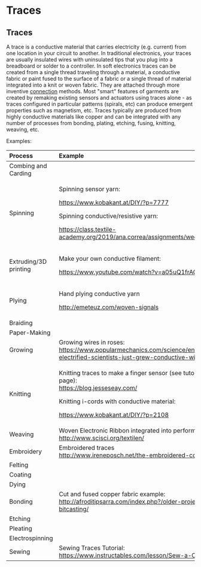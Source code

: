 # Traces

## **Traces** 

A trace is a conductive material that carries electricity \(e.g. current\) from one location in your circuit to another. In traditional electronics, your traces are usually insulated wires with uninsulated tips that you plug into a breadboard or solder to a controller. In soft electronics traces can be created from a single thread traveling through a material, a conductive fabric or paint fused to the surface of a fabric or a single thread of material integrated into a knit or woven fabric. They are attached through more inventive [connection](connections.md) methods. Most "smart" features of garments are created by remaking existing sensors and actuators using traces alone - as traces configured in particular patterns \(spirals, etc\) can produce emergent properties such as magnetism, etc. Traces typically are produced from highly conductive materials like copper and can be integrated with any number of processes from bonding, plating, etching, fusing, knitting, weaving, etc. 

Examples: 

<table>
  <thead>
    <tr>
      <th style="text-align:left">Process</th>
      <th style="text-align:left">Example</th>
    </tr>
  </thead>
  <tbody>
    <tr>
      <td style="text-align:left">Combing and Carding</td>
      <td style="text-align:left"></td>
    </tr>
    <tr>
      <td style="text-align:left">Spinning</td>
      <td style="text-align:left">
        <p>Spinning sensor yarn:</p>
        <p><a href="https://www.kobakant.at/DIY/?p=7777">https://www.kobakant.at/DIY/?p=7777</a>
        </p>
        <p></p>
        <p>Spinning conductive/resistive yarn:</p>
        <p><a href="https://class.textile-academy.org/2019/ana.correa/assignments/week08/">https://class.textile-academy.org/2019/ana.correa/assignments/week08/</a>
        </p>
      </td>
    </tr>
    <tr>
      <td style="text-align:left">Extruding/3D printing</td>
      <td style="text-align:left">
        <p>Make your own conductive filament:</p>
        <p><a href="https://www.youtube.com/watch?v=a05uQ1frAOY">https://www.youtube.com/watch?v=a05uQ1frAOY</a>
        </p>
      </td>
    </tr>
    <tr>
      <td style="text-align:left">Plying</td>
      <td style="text-align:left">
        <p>Hand plying conductive yarn</p>
        <p><a href="http://emeteuz.com/woven-signals">http://emeteuz.com/woven-signals</a>
        </p>
      </td>
    </tr>
    <tr>
      <td style="text-align:left">Braiding</td>
      <td style="text-align:left"></td>
    </tr>
    <tr>
      <td style="text-align:left">Paper-Making</td>
      <td style="text-align:left"></td>
    </tr>
    <tr>
      <td style="text-align:left">Growing</td>
      <td style="text-align:left">Growing wires in roses: <a href="https://www.popularmechanics.com/science/energy/a18274/plants-electrified-scientists-just-grew-conductive-wires-inside-roses/">https://www.popularmechanics.com/science/energy/a18274/plants-electrified-scientists-just-grew-conductive-wires-inside-roses/</a>
      </td>
    </tr>
    <tr>
      <td style="text-align:left">Knitting</td>
      <td style="text-align:left">
        <p>Knitting traces to make a finger sensor (see tutorial slides at end of
          page):
          <br /><a href="https://blog.jesseseay.com/">https://blog.jesseseay.com/</a>
        </p>
        <p></p>
        <p>Knitting i-cords with conductive material:</p>
        <p><a href="https://www.kobakant.at/DIY/?p=2108">https://www.kobakant.at/DIY/?p=2108</a>
        </p>
      </td>
    </tr>
    <tr>
      <td style="text-align:left">Weaving</td>
      <td style="text-align:left">Woven Electronic Ribbon integrated into performance garments:
        <br /><a href="http://www.scisci.org/textilen/">http://www.scisci.org/textilen/</a>
      </td>
    </tr>
    <tr>
      <td style="text-align:left">Embroidery</td>
      <td style="text-align:left">Embroidered traces
        <br /><a href="http://www.ireneposch.net/the-embroidered-computer/">http://www.ireneposch.net/the-embroidered-computer/</a>
      </td>
    </tr>
    <tr>
      <td style="text-align:left">Felting</td>
      <td style="text-align:left"></td>
    </tr>
    <tr>
      <td style="text-align:left">Coating</td>
      <td style="text-align:left"></td>
    </tr>
    <tr>
      <td style="text-align:left">Dying</td>
      <td style="text-align:left"></td>
    </tr>
    <tr>
      <td style="text-align:left">Bonding</td>
      <td style="text-align:left">Cut and fused copper fabric example:
        <br /><a href="http://afroditipsarra.com/index.php?/older-projects/cosmic-bitcasting/">http://afroditipsarra.com/index.php?/older-projects/cosmic-bitcasting/</a>
      </td>
    </tr>
    <tr>
      <td style="text-align:left">Etching</td>
      <td style="text-align:left"></td>
    </tr>
    <tr>
      <td style="text-align:left">Pleating</td>
      <td style="text-align:left"></td>
    </tr>
    <tr>
      <td style="text-align:left">Electrospinning</td>
      <td style="text-align:left"></td>
    </tr>
    <tr>
      <td style="text-align:left">Sewing</td>
      <td style="text-align:left">Sewing Traces Tutorial:
        <br /><a href="https://www.instructables.com/lesson/Sew-a-Circuit/">https://www.instructables.com/lesson/Sew-a-Circuit/</a>
      </td>
    </tr>
  </tbody>
</table>



